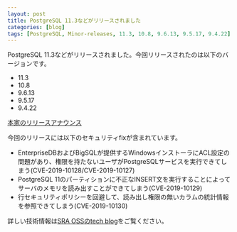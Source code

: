 ```yaml
---
layout: post
title: PostgreSQL 11.3などがリリースされました
categories: [blog]
tags: [PostgreSQL, Minor-releases, 11.3, 10.8, 9.6.13, 9.5.17, 9.4.22]
---
```


PostgreSQL 11.3などがリリースされました。今回リリースされたのは以下のバージョンです。

- 11.3
- 10.8
- 9.6.13
- 9.5.17
- 9.4.22

[本家のリリースアナウンス](https://www.postgresql.org/about/news/1939/)

今回のリリースには以下のセキュリティfixが含まれています。

- EnterpriseDBおよびBigSQLが提供するWindowsインストーラにACL設定の問題があり、権限を持たないユーザがPostgreSQLサービスを実行できてしまう(CVE-2019-10128/CVE-2019-10127)
- PostgreSQL 11のパーティションに不正なINSERT文を実行することによってサーバのメモリを読み出すことができてしまう(CVE-2019-10129)
- 行セキュリティポリシーを回避して、読み出し権限の無いカラムの統計情報を参照できてしまう(CVE-2019-10130)

詳しい技術情報は[SRA OSSのtech blog](https://www.sraoss.co.jp/tech-blog/)をご覧ください。
